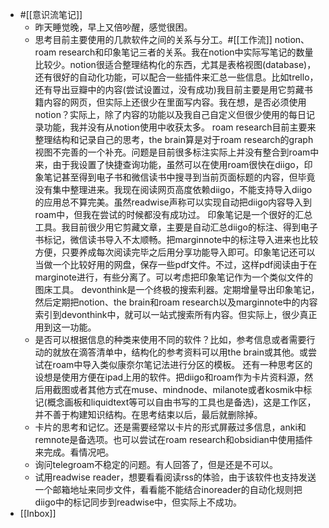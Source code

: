 - #[[意识流笔记]]
    - 昨天睡觉晚，早上又倍吵醒，感觉很困。
    - 思考目前主要使用的几款软件之间的关系与分工。#[[工作流]]
notion、roam research和印象笔记三者的关系。我在notion中实际写笔记的数量比较少。notion很适合整理结构化的东西，尤其是表格视图(database)，还有很好的自动化功能，可以配合一些插件来汇总一些信息。比如trello，还有导出豆瓣中的内容(尝试设置过，没有成功)我目前主要是用它剪藏书籍内容的网页，但实际上还很少在里面写内容。我在想，是否必须使用notion？实际上，除了内容的功能以及我自己自定义但很少使用的每日记录功能，我并没有从notion使用中收获太多。
roam research目前主要来整理结构和记录自己的思考，the brain算是对于roam research的graph视图不完善的一个补充。问题是目前很多标注实际上并没有整合到roam中来，由于我设置了快捷查询功能，虽然可以在使用roam很快在diigo，印象笔记甚至得到电子书和微信读书中搜寻到当前页面标题的内容，但毕竟没有集中整理进来。我现在阅读网页高度依赖diigo，不能支持导入diigo的应用总不算完美。虽然readwise声称可以实现自动把diigo内容导入到roam中，但我在尝试的时候都没有成功过。
印象笔记是一个很好的汇总工具。我目前很少用它剪藏文章，主要是自动汇总diigo的标注、得到电子书标记，微信读书导入不太顺畅。把marginnote中的标注导入进来也比较方便，只要养成每次阅读完毕之后用分享功能导入即可。印象笔记还可以当做一个比较好用的网盘，保存一些pdf文件。不过，这样pdf阅读由于在marginote进行，有些分离了。可以考虑把印象笔记作为一个类似文件的图床工具。
devonthink是一个终极的搜索利器。定期增量导出印象笔记，然后定期把notion、the brain和roam research以及marginnote中的内容索引到devonthink中，就可以一站式搜索所有内容。但实际上，很少真正用到这一功能。
    - 是否可以根据信息的种类来使用不同的软件？比如，参考信息或者需要行动的就放在滴答清单中，结构化的参考资料可以用the brain或其他。或尝试在roam中导入类似康奈尔笔记法进行分区的模板。
还有一种思考区的设想是使用方便在ipad上用的软件。把diigo和roam作为卡片资料源，然后用截图或者其他方式在muse、mindnode、milanote或者kosmik中标记(概念画板和liquidtext等可以自由书写的工具也是备选)，这是工作区，并不善于构建知识结构。在思考结束以后，最后就删除掉。
    - 卡片的思考和记忆。还是需要经常以卡片的形式屏蔽过多信息，anki和remnote是备选项。也可以尝试在roam research和obsidian中使用插件来完成。看情况吧。
    - 询问telegroam不稳定的问题。有人回答了，但是还是不可以。
    - 试用readwise reader，想要看看阅读rss的体验，由于该软件也支持发送一个邮箱地址来同步文件，看看能不能结合inoreader的自动化规则把diigo中的标记同步到readwise中，但实际上不成功。
- [[Inbox]]
